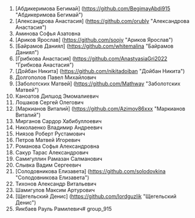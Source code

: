 1. [Абдикеримова Бегимай] (https://github.com/BegimayAbdi915 "Абдикеримова Бегимай") 
2. [Александрова Анастасия] (https://github.com/orubly "Александрова Анастасия") 
3. Аминова Софья Азатовна
4. [Ариков Ярослав] (https://github.com/soojy "Ариков Ярослав") 
5. [Байрамов Даниял] (https://github.com/whitemalina "Байрамов Даниял")
6. [Грибкова Анастасия] (https://github.com/AnastyasiaGri2022 "Грибкова Анастасия")
7. [Дойбан Никита] (https://github.com/nikitadoiban "Дойбан Никита")
8. Долгополов Павел Михайлович
9. [Заболотских Матвей] (https://github.com/Mathway "Заболотских Матвей")
11. Каноатов Дилшод Эмомалиевич
12. Лошаков Сергей Олегович
13. [Маркианов Виталий] (https://github.com/Azimov86xxx "Маркианов Виталий")
14. Мирганов Сардор Хабибуллоевич
15. Николаенко Владимир Андреевич
16. Ниязов Роберт Рустамович
17. Петров Матвей Игоревич
18. Романова Софья Александровна
19. Сакур Тарас Александрович
20. Самигуллин Рамазан Салманович
21. Слывка Вадим Сергеевич
22. [Солодовникова Елизавета] (https://github.com/solodovkina "Солодовникова Елизавета")
23. Тихонов Александр Витальевич
24. Шамигулов Максим Артурович
25. [Щегельский Денис] (https://github.com/lordguzlik "Щегельский Денис")
26. Яикбаев Рауль Рамилевич# group_915
